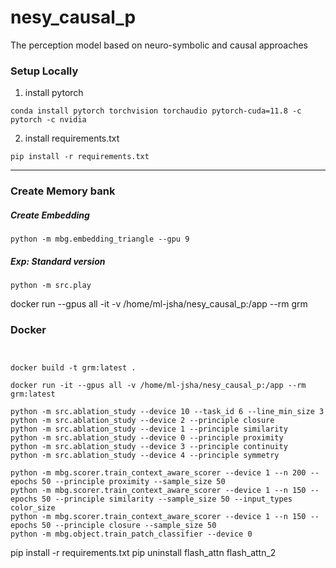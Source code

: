 # nesy_causal_p

The perception model based on neuro-symbolic and causal approaches

### Setup Locally

1. install pytorch

```
conda install pytorch torchvision torchaudio pytorch-cuda=11.8 -c pytorch -c nvidia
```

2. install requirements.txt

``` 
pip install -r requirements.txt
```

----
### Create Memory bank

##### Create Embedding
```  
python -m mbg.embedding_triangle --gpu 9
```

##### Exp: Standard version

``` 
python -m src.play
```

docker run --gpus all -it -v /home/ml-jsha/nesy_causal_p:/app --rm grm 



### Docker
```


docker build -t grm:latest .

docker run -it --gpus all -v /home/ml-jsha/nesy_causal_p:/app --rm grm:latest
  
python -m src.ablation_study --device 10 --task_id 6 --line_min_size 3
python -m src.ablation_study --device 2 --principle closure
python -m src.ablation_study --device 1 --principle similarity
python -m src.ablation_study --device 0 --principle proximity
python -m src.ablation_study --device 3 --principle continuity
python -m src.ablation_study --device 4 --principle symmetry

python -m mbg.scorer.train_context_aware_scorer --device 1 --n 200 --epochs 50 --principle proximity --sample_size 50
python -m mbg.scorer.train_context_aware_scorer --device 1 --n 150 --epochs 50 --principle similarity --sample_size 50 --input_types color_size
python -m mbg.scorer.train_context_aware_scorer --device 1 --n 150 --epochs 50 --principle closure --sample_size 50
python -m mbg.object.train_patch_classifier --device 0 
```
pip install -r requirements.txt
pip uninstall flash_attn flash_attn_2

